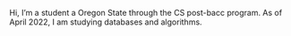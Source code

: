 Hi, I’m a student a Oregon State through the CS post-bacc program.
As of April 2022, I am studying databases and algorithms.


<!---
calcOSU/calcOSU is a ✨ special ✨ repository because its `README.md` (this file) appears on your GitHub profile.
You can click the Preview link to take a look at your changes.
--->
